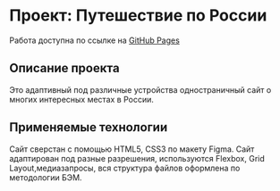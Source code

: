 # Проект: Путешествие по России

Работа доступна по ссылке на [GitHub Pages](https://sitdikov-denis.github.io/Russian-travel/)

## Описание проекта
 Это адаптивный под различные устройства одностраничный сайт о многих интересных местах в России.

 ## Применяемые технологии

 Сайт сверстан с помощью HTML5, CSS3 по макету Figma. Сайт адаптирован под разные разрешения, используются Flexbox, Grid Layout,медиазапросы, вся структура файлов оформлена по методологии БЭМ.



